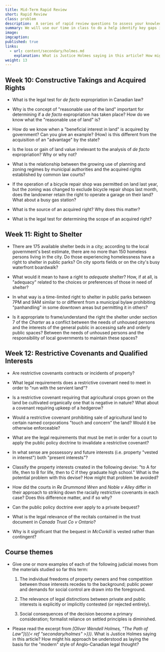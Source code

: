 ```yaml
---
title: Mid-Term Rapid Review
short: Rapid Review
class: problem
description:  A series of rapid review questions to assess your knowledge and understanding at the end term.
summary: We will use our time in class to do a help identify key gaps in your knowledge and understanding in the course this term, with an emphasis on the weeks since our last review. To that end, I have provided a list of "rapid review" questions for you to read and consider. I don’t suggest that you address them all in full detail. Instead, read each and consider your answer for no more than a minute or two. You can come back to these questions in more detail as part of your exam preparation--their purpose at this point is only to provide a check on what you've learned so far and to help you to discover where you can most effectively focus your studying.
image: 
imgcaption: 
published: true
links:
  - url: content/secondary/holmes.md
    explanation: What is Justice Holmes saying in this article? How might his approach be understood as laying the basis for the "modern" style of Anglo-Canadian legal thought?
weight: 13
---
```


## Week 10: Constructive Takings and Acquired Rights

- What is the legal test for *de facto* expropriation in Canadian law? 

- Why is the concept of "reasonable use of the land" important for determining if a *de facto* expropriation has taken place? How do we know what the "reasonable use of land" is? 

- How do we know when a "beneficial interest in land" is acquired by government? Can you give an example? (How) is this different from the acquisition of an "advantage" by the state?

- Is the loss or gain of land value irrelevant to the analysis of *de facto* expropriation? Why or why not?

- What is the relationship between the growing use of planning and zoning regimes by municipal authorities and the acquired rights established by common law courts? 

- If the operation of a bicycle repair shop was permitted on land last year, but the zoning was changed to exclude bicycle repair shops last month, does the landowner retain the right to operate a garage on their land? What about a busy gas station? 

- What is the source of an acquired right? Why does this matter?

- What is the legal test for determining the scope of an acquired right? 

## Week 11: Right to Shelter

- There are 175 available shelter beds in a city; according to the local government's best estimate, there are no more than 150 homeless persons living in the city. Do those experiencing homelessness have a right to shelter in public parks? On city sports fields or on the city's busy waterfront boardwalk? 

- What would it mean to have a right to *adequate* shelter? How, if at all, is "adequacy" related to the choices or preferences of those in need of shelter?

- In what way is a time-limited right to shelter in public parks between 7PM and 9AM similar to or different from a municipal bylaw prohibiting "panhandling" in some downtown areas but permitting it in others? 

- Is it appropriate to frame/understand the right the shelter under section 7 of the *Charter* as a conflict between the needs of unhoused persons and the interests of the general public in accessing safe and orderly public spaces? Between the needs of unhoused persons and the responsibility of local governments to maintain these spaces?

## Week 12: Restrictive Covenants and Qualified Interests

- Are restrictive covenants contracts or incidents of property? 

- What legal requirements does a restrictive covenant need to meet in order to "run with the servient land"? 

- Is a restrictive covenant requiring that agricultural crops grown on the land be cultivated organically one that is negative in nature? What about a covenant requiring upkeep of a hedgerow? 

- Would a restrictive covenant prohibiting sale of agricultural land to certain named corporations "touch and concern" the land? Would it be otherwise enforceable? 

- What are the legal requirements that must be met in order for a court to apply the public policy doctrine to invalidate a restrictive covenant?

- In what sense are possessory and future interests (i.e. property "vested in interest") both "present interests"? 

- Classify the property interests created in the following devise: "to A for life, then to B for life, then to C if they graduate high school." What is the potential problem with this devise? How might that problem be avoided? 

- How did the courts in *Re Drummond Wren* and *Noble v Alley* differ in their approach to striking down the racially restrictive covenants in each case? Does this difference matter, and if so why? 

- Can the public policy doctrine ever apply to a private bequest? 

- What is the legal relevance of the recitals contained in the trust document in *Canada Trust Co v Ontario*? 

- Why is it significant that the bequest in *McCorkill* is vested rather than contingent? 

## Course themes

- Give one or more examples of each of the following judicial moves from the materials studied so far this term:

    1. The individual freedoms of property owners and free competition between those interests recedes to the background; public power and demands for social control are drawn into the foreground.

    2. The relevance of legal distinctions between private and public interests is explicitly or implicitly contested (or rejected entirely).
    
    3. Social consequences of the decision become a primary consideration; formalist reliance on settled principles is diminished.

- Please read the excerpt from *[Oliver Wendell Holmes, "The Path of Law"]({{< ref "secondary/holmes" >}})*. What is Justice Holmes saying in this article? How might his approach be understood as laying the basis for the "modern" style of Anglo-Canadian legal thought?